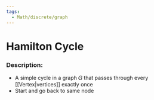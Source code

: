 ```yaml
---
tags:
  - Math/discrete/graph
---
```

# Hamilton Cycle
### Description:
- A simple cycle in a graph 𝐺 that passes through every [[Vertex|vertices]] exactly once
- Start and go back to same node
